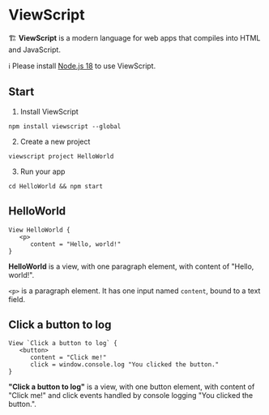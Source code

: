 # ViewScript

🏗️ **ViewScript** is a modern language for web apps that compiles into HTML and JavaScript.

ℹ️ Please install [Node.js 18](https://nodejs.org) to use ViewScript.

## Start

1. Install ViewScript

```
npm install viewscript --global
```

2. Create a new project

```
viewscript project HelloWorld
```

3. Run your app

```
cd HelloWorld && npm start
```

## HelloWorld

```
View HelloWorld {
   <p>
      content = "Hello, world!"
}
```

**HelloWorld** is a view, with one paragraph element, with content of "Hello, world!".

`<p>` is a paragraph element. It has one input named `content`, bound to a text field.

## Click a button to log

```
View `Click a button to log` {
   <button>
      content = "Click me!"
      click = window.console.log "You clicked the button."
}
```

**"Click a button to log"** is a view, with one button element, with content of "Click me!" and click events handled by console logging "You clicked the button.".
